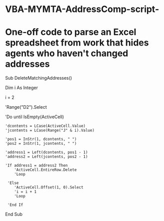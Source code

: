 # VBA-MYMTA-AddressComp-script-
# One-off code to parse an Excel spreadsheet from work that hides agents who haven't changed addresses

Sub DeleteMatchingAddresses()

Dim i As Integer

i = 2

'Range("D2").Select

'Do until IsEmpty(ActiveCell)
    
    'dcontents = LCase(ActiveCell.Value)
    'jcontents = LCase(Range("J" & i).Value)
    
    'pos1 = InStr(1, dcontents, " ")
    'pos2 = InStr(1, jcontents, " ")
    
    'address1 = Left(dcontents, pos1 - 1)
    'address2 = Left(jcontents, pos2 - 1)
    
    'If address1 = address2 Then
        'ActiveCell.EntireRow.Delete
        'Loop
        
     'Else
        'ActiveCell.Offset(1, 0).Select
        'i = i + 1
        'Loop
        
     'End If

End Sub
